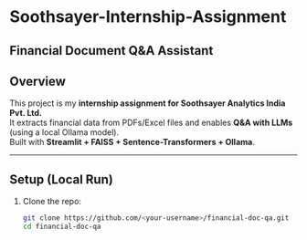 # Soothsayer-Internship-Assignment

## Financial Document Q&A Assistant

## Overview
This project is my **internship assignment for Soothsayer Analytics India Pvt. Ltd.**  
It extracts financial data from PDFs/Excel files and enables **Q&A with LLMs** (using a local Ollama model).  
Built with **Streamlit + FAISS + Sentence-Transformers + Ollama**.

---

## Setup (Local Run)

1. Clone the repo:
   ```bash
   git clone https://github.com/<your-username>/financial-doc-qa.git
   cd financial-doc-qa
